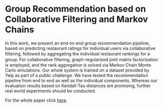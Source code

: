 # Group Recommendation based on Collaborative Filtering and Markov Chains

In this work, we present an end-to-end group recommendation pipeline, based on predicting restaurant ratings for individual users via collaborative ﬁltering, followed by aggregating the individual restaurant rankings for a group. For collaborative ﬁltering, graph-regularized joint matrix factorization is employed, and the rank aggregation is solved via Markov Chain Monte Carlo simulations. Our whole system is trained on a dataset provided by Yelp as part of a public challenge. We have tested the recommendation pipeline from end to end as well as the individual components. Whereas our evaluation results based on Kendall-Tau distances are promising, further real world experiments should be conducted.

For the whole paper click [here](documentation/main.pdf).
